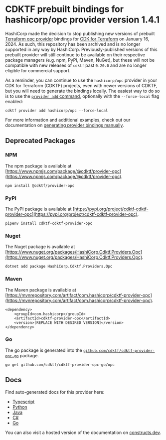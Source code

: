 # CDKTF prebuilt bindings for hashicorp/opc provider version 1.4.1

HashiCorp made the decision to stop publishing new versions of prebuilt [Terraform opc provider](https://registry.terraform.io/providers/hashicorp/opc/1.4.1) bindings for [CDK for Terraform](https://cdk.tf) on January 16, 2024. As such, this repository has been archived and is no longer supported in any way by HashiCorp. Previously-published versions of this prebuilt provider will still continue to be available on their respective package managers (e.g. npm, PyPi, Maven, NuGet), but these will not be compatible with new releases of `cdktf` past `0.20.0` and are no longer eligible for commercial support.

As a reminder, you can continue to use the `hashicorp/opc` provider in your CDK for Terraform (CDKTF) projects, even with newer versions of CDKTF, but you will need to generate the bindings locally. The easiest way to do so is to use the [`provider add` command](https://developer.hashicorp.com/terraform/cdktf/cli-reference/commands#provider-add), optionally with the `--force-local` flag enabled:

`cdktf provider add hashicorp/opc --force-local`

For more information and additional examples, check out our documentation on [generating provider bindings manually](https://cdk.tf/imports).

## Deprecated Packages

### NPM

The npm package is available at [https://www.npmjs.com/package/@cdktf/provider-opc](https://www.npmjs.com/package/@cdktf/provider-opc).

`npm install @cdktf/provider-opc`

### PyPI

The PyPI package is available at [https://pypi.org/project/cdktf-cdktf-provider-opc](https://pypi.org/project/cdktf-cdktf-provider-opc).

`pipenv install cdktf-cdktf-provider-opc`

### Nuget

The Nuget package is available at [https://www.nuget.org/packages/HashiCorp.Cdktf.Providers.Opc](https://www.nuget.org/packages/HashiCorp.Cdktf.Providers.Opc).

`dotnet add package HashiCorp.Cdktf.Providers.Opc`

### Maven

The Maven package is available at [https://mvnrepository.com/artifact/com.hashicorp/cdktf-provider-opc](https://mvnrepository.com/artifact/com.hashicorp/cdktf-provider-opc).

```
<dependency>
    <groupId>com.hashicorp</groupId>
    <artifactId>cdktf-provider-opc</artifactId>
    <version>[REPLACE WITH DESIRED VERSION]</version>
</dependency>
```

### Go

The go package is generated into the [`github.com/cdktf/cdktf-provider-opc-go`](https://github.com/cdktf/cdktf-provider-opc-go) package.

`go get github.com/cdktf/cdktf-provider-opc-go/opc`

## Docs

Find auto-generated docs for this provider here:

* [Typescript](./docs/API.typescript.md)
* [Python](./docs/API.python.md)
* [Java](./docs/API.java.md)
* [C#](./docs/API.csharp.md)
* [Go](./docs/API.go.md)

You can also visit a hosted version of the documentation on [constructs.dev](https://constructs.dev/packages/@cdktf/provider-opc).
